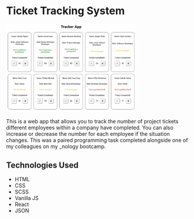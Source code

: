 # Ticket Tracking System

<img src="./src/images/Ticket-Tracker-Screenshot.png" width="70%" />

This is a web app that allows you to track the number of project tickets different employees within a company have completed. You can also increase or decrease the number for each employee if the situation changes. This was a paired programming task completed alongside one of my colleagues on my _nology bootcamp.

## Technologies Used
* HTML
* CSS
* SCSS
* Vanilla JS
* React
* JSON